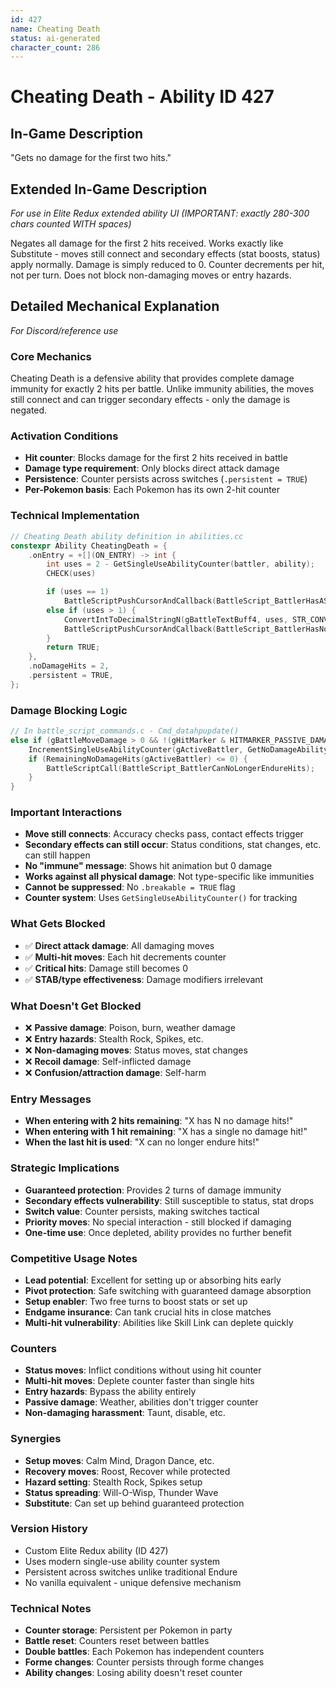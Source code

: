 ```yaml
---
id: 427
name: Cheating Death
status: ai-generated
character_count: 286
---
```


# Cheating Death - Ability ID 427

## In-Game Description
"Gets no damage for the first two hits."

## Extended In-Game Description
*For use in Elite Redux extended ability UI (IMPORTANT: exactly 280-300 chars counted WITH spaces)*

Negates all damage for the first 2 hits received. Works exactly like Substitute - moves still connect and secondary effects (stat boosts, status) apply normally. Damage is simply reduced to 0. Counter decrements per hit, not per turn. Does not block non-damaging moves or entry hazards.

## Detailed Mechanical Explanation
*For Discord/reference use*

### Core Mechanics
Cheating Death is a defensive ability that provides complete damage immunity for exactly 2 hits per battle. Unlike immunity abilities, the moves still connect and can trigger secondary effects - only the damage is negated.

### Activation Conditions
- **Hit counter**: Blocks damage for the first 2 hits received in battle
- **Damage type requirement**: Only blocks direct attack damage
- **Persistence**: Counter persists across switches (`.persistent = TRUE`)
- **Per-Pokemon basis**: Each Pokemon has its own 2-hit counter

### Technical Implementation
```cpp
// Cheating Death ability definition in abilities.cc
constexpr Ability CheatingDeath = {
    .onEntry = +[](ON_ENTRY) -> int {
        int uses = 2 - GetSingleUseAbilityCounter(battler, ability);
        CHECK(uses)

        if (uses == 1)
            BattleScriptPushCursorAndCallback(BattleScript_BattlerHasASingleNoDamageHit);
        else if (uses > 1) {
            ConvertIntToDecimalStringN(gBattleTextBuff4, uses, STR_CONV_MODE_LEFT_ALIGN, 2);
            BattleScriptPushCursorAndCallback(BattleScript_BattlerHasNoDamageHits);
        }
        return TRUE;
    },
    .noDamageHits = 2,
    .persistent = TRUE,
};
```

### Damage Blocking Logic
```cpp
// In battle_script_commands.c - Cmd_datahpupdate()
else if (gBattleMoveDamage > 0 && !(gHitMarker & HITMARKER_PASSIVE_DAMAGE) && RemainingNoDamageHits(gActiveBattler) > 0) {
    IncrementSingleUseAbilityCounter(gActiveBattler, GetNoDamageAbility(gActiveBattler), 1);
    if (RemainingNoDamageHits(gActiveBattler) <= 0) {
        BattleScriptCall(BattleScript_BattlerCanNoLongerEndureHits);
    }
}
```

### Important Interactions
- **Move still connects**: Accuracy checks pass, contact effects trigger
- **Secondary effects can still occur**: Status conditions, stat changes, etc. can still happen
- **No "immune" message**: Shows hit animation but 0 damage
- **Works against all physical damage**: Not type-specific like immunities
- **Cannot be suppressed**: No `.breakable = TRUE` flag
- **Counter system**: Uses `GetSingleUseAbilityCounter()` for tracking

### What Gets Blocked
- ✅ **Direct attack damage**: All damaging moves
- ✅ **Multi-hit moves**: Each hit decrements counter
- ✅ **Critical hits**: Damage still becomes 0
- ✅ **STAB/type effectiveness**: Damage modifiers irrelevant

### What Doesn't Get Blocked
- ❌ **Passive damage**: Poison, burn, weather damage
- ❌ **Entry hazards**: Stealth Rock, Spikes, etc.
- ❌ **Non-damaging moves**: Status moves, stat changes
- ❌ **Recoil damage**: Self-inflicted damage
- ❌ **Confusion/attraction damage**: Self-harm

### Entry Messages
- **When entering with 2 hits remaining**: "X has N no damage hits!" 
- **When entering with 1 hit remaining**: "X has a single no damage hit!"
- **When the last hit is used**: "X can no longer endure hits!"

### Strategic Implications
- **Guaranteed protection**: Provides 2 turns of damage immunity
- **Secondary effects vulnerability**: Still susceptible to status, stat drops
- **Switch value**: Counter persists, making switches tactical
- **Priority moves**: No special interaction - still blocked if damaging
- **One-time use**: Once depleted, ability provides no further benefit

### Competitive Usage Notes
- **Lead potential**: Excellent for setting up or absorbing hits early
- **Pivot protection**: Safe switching with guaranteed damage absorption
- **Setup enabler**: Two free turns to boost stats or set up
- **Endgame insurance**: Can tank crucial hits in close matches
- **Multi-hit vulnerability**: Abilities like Skill Link can deplete quickly

### Counters
- **Status moves**: Inflict conditions without using hit counter
- **Multi-hit moves**: Deplete counter faster than single hits
- **Entry hazards**: Bypass the ability entirely
- **Passive damage**: Weather, abilities don't trigger counter
- **Non-damaging harassment**: Taunt, disable, etc.

### Synergies
- **Setup moves**: Calm Mind, Dragon Dance, etc.
- **Recovery moves**: Roost, Recover while protected
- **Hazard setting**: Stealth Rock, Spikes setup
- **Status spreading**: Will-O-Wisp, Thunder Wave
- **Substitute**: Can set up behind guaranteed protection

### Version History
- Custom Elite Redux ability (ID 427)
- Uses modern single-use ability counter system
- Persistent across switches unlike traditional Endure
- No vanilla equivalent - unique defensive mechanism

### Technical Notes
- **Counter storage**: Persistent per Pokemon in party
- **Battle reset**: Counters reset between battles
- **Double battles**: Each Pokemon has independent counters
- **Forme changes**: Counter persists through forme changes
- **Ability changes**: Losing ability doesn't reset counter